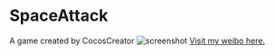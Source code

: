 # SpaceAttack
A game created by CocosCreator
![screenshot](http://teach.server.zhikuht.com//uploadFile//uploadImg/2016120911/1481254760767.jpg)
[Visit my weibo here.](http://weibo.com/3192048620)
